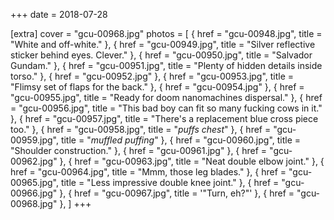 +++
date = 2018-07-28

[extra]
cover = "gcu-00968.jpg"
photos = [
{ href = "gcu-00948.jpg", title = "White and off-white." },
{ href = "gcu-00949.jpg", title = "Silver reflective sticker behind eyes. Clever." },
{ href = "gcu-00950.jpg", title = "Salvador Gundam." },
{ href = "gcu-00951.jpg", title = "Plenty of hidden details inside torso." },
{ href = "gcu-00952.jpg" },
{ href = "gcu-00953.jpg", title = "Flimsy set of flaps for the back." },
{ href = "gcu-00954.jpg" },
{ href = "gcu-00955.jpg", title = "Ready for doom nanomachines dispersal." },
{ href = "gcu-00956.jpg", title = "This bad boy can fit so many fucking cows in it." },
{ href = "gcu-00957.jpg", title = "There's a replacement blue cross piece too." },
{ href = "gcu-00958.jpg", title = "*puffs chest*" },
{ href = "gcu-00959.jpg", title = "*muffled puffing*" },
{ href = "gcu-00960.jpg", title = "Shoulder construction." },
{ href = "gcu-00961.jpg" },
{ href = "gcu-00962.jpg" },
{ href = "gcu-00963.jpg", title = "Neat double elbow joint." },
{ href = "gcu-00964.jpg", title = "Mmm, those leg blades." },
{ href = "gcu-00965.jpg", title = "Less impressive double knee joint." },
{ href = "gcu-00966.jpg" },
{ href = "gcu-00967.jpg", title = '"Turn, eh?"' },
{ href = "gcu-00968.jpg" },
]
+++